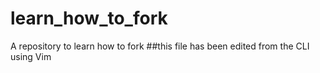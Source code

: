 # learn_how_to_fork
A repository to learn how to fork
##this file has been edited from the CLI using Vim
